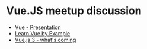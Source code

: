 # Vue.JS meetup discussion

- [Vue - Presentation](./vue/vue.md)
- [Learn Vue by Example](./vue/learn-vue-by-example.md)
- [Vue.js 3 - what's coming](./vue/vue-3-whats-coming.md)
